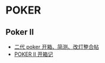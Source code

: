 # POKER

## Poker II

- [二代 poker 开箱、简测、改灯整合帖](https://www.chiphell.com/thread-744734-1-1.html)
- [POKER II 开箱记](https://www.chiphell.com/thread-1292931-1-1.html)
